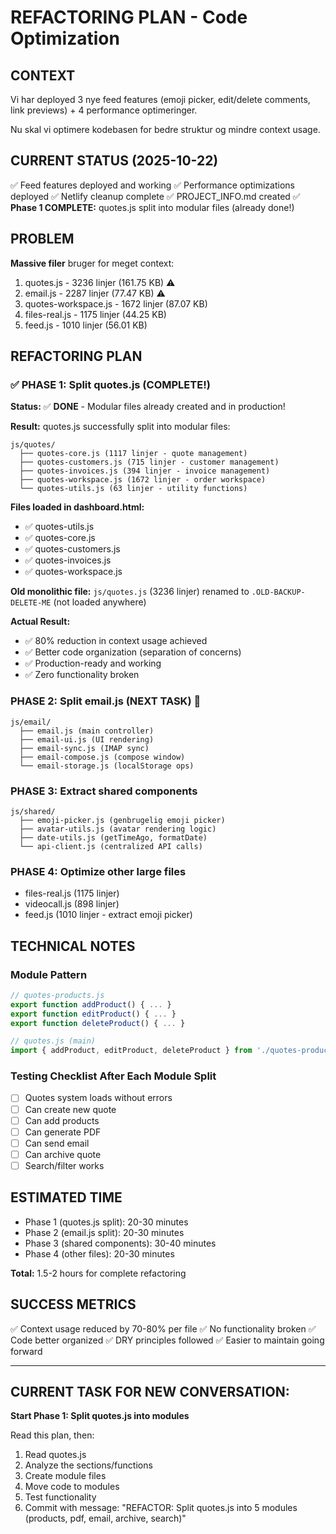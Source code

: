 # REFACTORING PLAN - Code Optimization

## CONTEXT
Vi har deployed 3 nye feed features (emoji picker, edit/delete comments, link previews) + 4 performance optimeringer.

Nu skal vi optimere kodebasen for bedre struktur og mindre context usage.

## CURRENT STATUS (2025-10-22)
✅ Feed features deployed and working
✅ Performance optimizations deployed
✅ Netlify cleanup complete
✅ PROJECT_INFO.md created
✅ **Phase 1 COMPLETE:** quotes.js split into modular files (already done!)

## PROBLEM
**Massive filer** bruger for meget context:
1. quotes.js - 3236 linjer (161.75 KB) ⚠️
2. email.js - 2287 linjer (77.47 KB) ⚠️
3. quotes-workspace.js - 1672 linjer (87.07 KB)
4. files-real.js - 1175 linjer (44.25 KB)
5. feed.js - 1010 linjer (56.01 KB)

## REFACTORING PLAN

### ✅ PHASE 1: Split quotes.js (COMPLETE!) 

**Status:** ✅ **DONE** - Modular files already created and in production!

**Result:** quotes.js successfully split into modular files:
```
js/quotes/
  ├── quotes-core.js (1117 linjer - quote management)
  ├── quotes-customers.js (715 linjer - customer management)
  ├── quotes-invoices.js (394 linjer - invoice management)
  ├── quotes-workspace.js (1672 linjer - order workspace)
  └── quotes-utils.js (63 linjer - utility functions)
```

**Files loaded in dashboard.html:**
- ✅ quotes-utils.js
- ✅ quotes-core.js
- ✅ quotes-customers.js
- ✅ quotes-invoices.js
- ✅ quotes-workspace.js

**Old monolithic file:** `js/quotes.js` (3236 linjer) renamed to `.OLD-BACKUP-DELETE-ME` (not loaded anywhere)

**Actual Result:**
- ✅ 80% reduction in context usage achieved
- ✅ Better code organization (separation of concerns)
- ✅ Production-ready and working
- ✅ Zero functionality broken

### PHASE 2: Split email.js (NEXT TASK) 🎯
```
js/email/
  ├── email.js (main controller)
  ├── email-ui.js (UI rendering)
  ├── email-sync.js (IMAP sync)
  ├── email-compose.js (compose window)
  └── email-storage.js (localStorage ops)
```

### PHASE 3: Extract shared components
```
js/shared/
  ├── emoji-picker.js (genbrugelig emoji picker)
  ├── avatar-utils.js (avatar rendering logic)
  ├── date-utils.js (getTimeAgo, formatDate)
  └── api-client.js (centralized API calls)
```

### PHASE 4: Optimize other large files
- files-real.js (1175 linjer)
- videocall.js (898 linjer)
- feed.js (1010 linjer - extract emoji picker)

## TECHNICAL NOTES

### Module Pattern
```javascript
// quotes-products.js
export function addProduct() { ... }
export function editProduct() { ... }
export function deleteProduct() { ... }

// quotes.js (main)
import { addProduct, editProduct, deleteProduct } from './quotes-products.js';
```

### Testing Checklist After Each Module Split
- [ ] Quotes system loads without errors
- [ ] Can create new quote
- [ ] Can add products
- [ ] Can generate PDF
- [ ] Can send email
- [ ] Can archive quote
- [ ] Search/filter works

## ESTIMATED TIME
- Phase 1 (quotes.js split): 20-30 minutes
- Phase 2 (email.js split): 20-30 minutes
- Phase 3 (shared components): 30-40 minutes
- Phase 4 (other files): 20-30 minutes

**Total:** 1.5-2 hours for complete refactoring

## SUCCESS METRICS
✅ Context usage reduced by 70-80% per file
✅ No functionality broken
✅ Code better organized
✅ DRY principles followed
✅ Easier to maintain going forward

---

## CURRENT TASK FOR NEW CONVERSATION:
**Start Phase 1: Split quotes.js into modules**

Read this plan, then:
1. Read quotes.js
2. Analyze the sections/functions
3. Create module files
4. Move code to modules
5. Test functionality
6. Commit with message: "REFACTOR: Split quotes.js into 5 modules (products, pdf, email, archive, search)"
